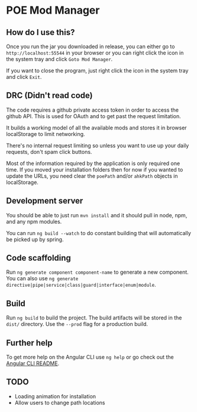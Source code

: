 # POE Mod Manager

## How do I use this?

Once you run the jar you downloaded in release, you can either go to `http://localhost:55544` in your browser 
or you can right click the icon in the system tray and click `Goto Mod Manager`.

If you want to close the program, just right click the icon in the system tray and click `Exit`.

## DRC (Didn't read code)

The code requires a github private access token in order to access the github API. This is used for OAuth and to get past the request limitation.

It builds a working model of all the available mods and stores it in browser localStorage to limit networking. 

There's no internal request limiting so unless you want to use up your daily requests, don't spam click buttons.

Most of the information required by the application is only required one time. If you moved your installation folders then for now if you wanted to update the URLs, you need clear the `poePath` and/or `ahkPath` objects in localStorage.


## Development server

You should be able to just run `mvn install` and it should pull in node, npm, and any npm modules. 

You can run `ng build --watch` to do constant building that will automatically be picked up by spring.

## Code scaffolding

Run `ng generate component component-name` to generate a new component. You can also use `ng generate directive|pipe|service|class|guard|interface|enum|module`.

## Build

Run `ng build` to build the project. The build artifacts will be stored in the `dist/` directory. Use the `--prod` flag for a production build.

## Further help

To get more help on the Angular CLI use `ng help` or go check out the [Angular CLI README](https://github.com/angular/angular-cli/blob/master/README.md).


## TODO

- Loading animation for installation
- Allow users to change path locations